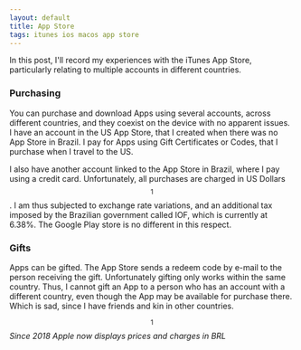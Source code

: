 ```yaml
---
layout: default
title: App Store
tags: itunes ios macos app store
---
```


In this post, I'll record my experiences with the iTunes App Store, particularly relating to multiple accounts in different countries.

### Purchasing

You can purchase and download Apps using several accounts, across different countries, and they coexist on the device with no apparent issues. I have an account in the US App Store, that I created when there was no App Store in Brazil. I pay for Apps using Gift Certificates or Codes, that I purchase when I travel to the US.

I also have another account linked to the App Store in Brazil, where I pay using a credit card. Unfortunately, all purchases are charged in US Dollars $$^1$$. I am thus subjected to exchange rate variations, and an additional tax imposed by the Brazilian government called IOF, which is currently at 6.38%. The Google Play store is no different in this respect.

### Gifts

Apps can be gifted. The App Store sends a redeem code by e-mail to the person receiving the gift. Unfortunately gifting only works within the same country. Thus, I cannot gift an App to a person who has an account with a different country, even though the App may be available for purchase there. Which is sad, since I have friends and kin in other countries.

$$^1$$ _Since 2018 Apple now displays prices and charges in BRL_
